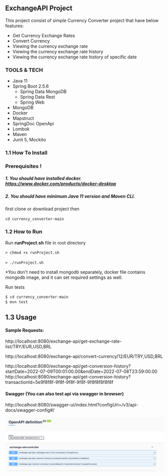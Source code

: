 ## ExchangeAPI Project
This project consist of simple Currency Converter project that have below features:

- Get Currency Exchange Rates
- Convert Currency
- Viewing the currency exchange rate
- Viewing the currency exchange rate history
- Viewing the currency exchange rate history of specific date

### TOOLS & TECH
- Java 11
- Spring Boot 2.5.6
    - Spring Data MongoDB
    - Spring Data Rest
    - Spring Web
- MongoDB
- Docker
- Mapstruct
- SpringDoc OpenApi
- Lombok
- Maven
- Junit 5, Mockito

### 1.1 How To Install
### Prerequisites !
##### 1. You should have installed docker. https://www.docker.com/products/docker-desktop
##### 2. You should have minimum Java 11 version and Maven CLI.

first clone or download project then

`cd currency_converter-main`

### 1.2 How to Run
Run **runProject.sh** file in root directory

    > chmod +x runProject.sh 
    
    > ./runProject.sh

*You don't need to install mongodb separately, docker file contains mongodb image, and it can set required settings as well.

Run tests
```
$ cd currency_converter-main
$ mvn test
```

## 1.3 Usage  

#### Sample Requests:  #####
http://localhost:8080/exchange-api/get-exchange-rate-list/TRY/EUR,USD,BRL

http://localhost:8080/exchange-api/convert-currency/12/EUR/TRY,USD,BRL

http://localhost:8080/exchange-api/get-conversion-history?startDate=2022-07-09T00:01:00.00&endDate=2022-07-08T23:59:00.00
http://localhost:8080/exchange-api/get-conversion-history?transactionId=5e9f8f8f-9f8f-9f8f-9f8f-9f8f8f8f8f8f


#### Swagger (You can also test api via swagger in browser)
http://localhost:8080/swagger-ui/index.html?configUrl=/v3/api-docs/swagger-config#/


![img.png](img.png)